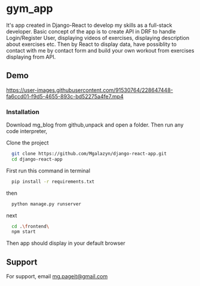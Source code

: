 # gym_app   

It's app created in Django-React to develop my skills as a full-stack developer. Basic concept of the app is to create API in DRF to handle Login/Register User, displaying videos of exercises, displaying description about exercises etc. Then by React to display data, have possiblity to contact with me by contact form and build your own workout from exercises displaying from API. 

## Demo


https://user-images.githubusercontent.com/91530764/228647448-fa6ccd01-f9d5-4655-893c-bd52275a4fe7.mp4



### Installation
Download mg_blog from github,unpack and open a folder. Then run any code interpreter,

Clone the project

```bash
  git clone https://github.com/Mgalazyn/django-react-app.git
  cd django-react-app
```

First run this command in terminal

```bash
  pip install -r requirements.txt
```
then 
```bash
  python manage.py runserver
```
next 
```bash
  cd .\frontend\
  npm start
```

Then app should display in your default browser







## Support

For support, email mg.pageit@gmail.com
